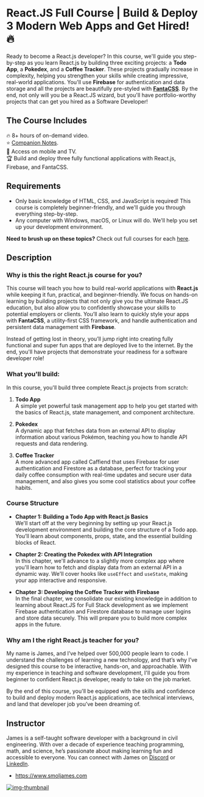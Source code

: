 # React.JS Full Course | Build & Deploy 3 Modern Web Apps and Get Hired! 🔥

Ready to become a React.js developer? In this course, we'll guide you step-by-step as you learn React.js by building three exciting projects: a **Todo App**, a **Pokedex**, and a **Coffee Tracker**. These projects gradually increase in complexity, helping you strengthen your skills while creating impressive, real-world applications. You'll use **Firebase** for authentication and data storage and all the projects are beautifully pre-styled with [**FantaCSS**](https://www.fantacss.smoljames.com). By the end, not only will you be a React.JS wizard, but you'll have portfolio-worthy projects that can get you hired as a Software Developer!

## The Course Includes

🔥 8+ hours of on-demand video.  
⭐️ [Companion Notes](https://smoljames.com/notes).  
🧪 Access on mobile and TV.  
🏆 Build and deploy three fully functional applications with React.js, Firebase, and FantaCSS.

## Requirements

- Only basic knowledge of HTML, CSS, and JavaScript is required! This course is completely beginner-friendly, and we'll guide you through everything step-by-step.
- Any computer with Windows, macOS, or Linux will do. We'll help you set up your development environment.

**Need to brush up on these topics?** Check out full courses for each [here](https://www.smoljames.com/roadmap).

## Description

### Why is this the right React.js course for you?

This course will teach you how to build real-world applications with **React.js** while keeping it fun, practical, and beginner-friendly. We focus on hands-on learning by building projects that not only give you the ultimate React.JS education, but also allow you to confidently showcase your skills to potential employers or clients. You’ll also learn to quickly style your apps with **FantaCSS**, a utility-first CSS framework, and handle authentication and persistent data management with **Firebase**.

Instead of getting lost in theory, you’ll jump right into creating fully functional and super fun apps that are deployed live to the internet. By the end, you'll have projects that demonstrate your readiness for a software developer role!

### What you'll build:

In this course, you'll build three complete React.js projects from scratch:

1. **Todo App**  
   A simple yet powerful task management app to help you get started with the basics of React.js, state management, and component architecture.

2. **Pokedex**  
   A dynamic app that fetches data from an external API to display information about various Pokémon, teaching you how to handle API requests and data rendering.

3. **Coffee Tracker**  
   A more advanced app called Caffiend that uses Firebase for user authentication and Firestore as a database, perfect for tracking your daily coffee consumption with real-time updates and secure user data management, and also gives you some cool statistics about your coffee habits.

### Course Structure

- **Chapter 1: Building a Todo App with React.js Basics**  
  We'll start off at the very beginning by setting up your React.js development environment and building the core structure of a Todo app. You’ll learn about components, props, state, and the essential building blocks of React.

- **Chapter 2: Creating the Pokedex with API Integration**  
  In this chapter, we'll advance to a slightly more complex app where you'll learn how to fetch and display data from an external API in a dynamic way. We'll cover hooks like `useEffect` and `useState`, making your app interactive and responsive.

- **Chapter 3: Developing the Coffee Tracker with Firebase**  
  In the final chapter, we consolidate our existing knowledge in addition to learning about React.JS for Full Stack development as we implement Firebase authentication and Firestore database to manage user logins and store data securely. This will prepare you to build more complex apps in the future.

### Why am I the right React.js teacher for you?

My name is James, and I’ve helped over 500,000 people learn to code. I understand the challenges of learning a new technology, and that’s why I’ve designed this course to be interactive, hands-on, and approachable. With my experience in teaching and software development, I'll guide you from beginner to confident React.js developer, ready to take on the job market.

By the end of this course, you'll be equipped with the skills and confidence to build and deploy modern React.js applications, ace technical interviews, and land that developer job you’ve been dreaming of.

## Instructor

James is a self-taught software developer with a background in civil engineering. With over a decade of experience teaching programming, math, and science, he’s passionate about making learning fun and accessible to everyone. You can connect with James on [Discord](https://discord.gg/BYr6gujs4k) or [LinkedIn](https://www.linkedin.com/in/jamezmcarthur/).

* https://www.smoljames.com

[![img-thumbnail](thumbnail.jpg)](https://youtu.be/lkjrUW8fI40)
